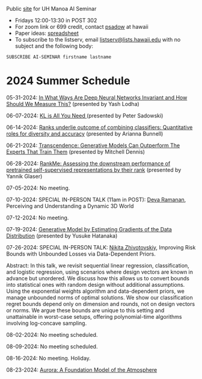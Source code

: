 Public [site](https://github.com/hawaii-ai/ai-seminar) for UH Manoa AI Seminar
- Fridays 12:00-13:30 in POST 302
- For zoom link or 699 credit, contact [psadow](https://peterjsadowski.github.io/) at hawaii
- Paper ideas: [spreadsheet](https://docs.google.com/spreadsheets/d/1ah-JpoPwa59x--LdwsAmpWh5Tv3OvqMhBrs60mSTjKo/edit?usp=sharing)
- To subscribe to the listserv, email listserv@lists.hawaii.edu with no subject and the following body:
  
`SUBSCRIBE AI-SEMINAR firstname lastname`

# 2024 Summer Schedule

05-31-2024: [In What Ways Are Deep Neural Networks Invariant and How Should We Measure This?](https://arxiv.org/abs/2210.03773) (presented by Yash Lodha)

06-07-2024: [KL is All You Need
](https://blog.alexalemi.com/kl-is-all-you-need.html) (presented by Peter Sadowski)

06-14-2024: [Ranks underlie outcome of combining classifiers: Quantitative roles for diversity and accuracy](https://www.sciencedirect.com/science/article/pii/S2666389921002890) (presented by Arianna Bunnell)

06-21-2024: [Transcendence: Generative Models Can Outperform The Experts That Train Them](https://arxiv.org/abs/2406.11741) (presented by Mitchell Dennis)

06-28-2024: [RankMe: Assessing the downstream performance of pretrained self-supervised representations by their rank](https://arxiv.org/abs/2210.02885) (presented by Yannik Glaser)

07-05-2024: No meeting.

07-10-2024: SPECIAL IN-PERSON TALK (11am in POST): [Deva Ramanan](https://www.cs.cmu.edu/~deva/), Perceiving and Understanding a Dynamic 3D World

07-12-2024: No meeting.

07-19-2024: [Generative Model by Estimating Gradients of the Data Distribution](https://arxiv.org/abs/1907.05600) (presented by Yusuke Hatanaka)

07-26-2024: SPECIAL IN-PERSON TALK: [Nikita Zhivotovskiy](https://sites.google.com/view/nikitazhivotovskiy/), Improving Risk Bounds with Unbounded Losses via Data-Dependent Priors. 

Abstract: In this talk, we revisit sequential linear regression, classification, and logistic regression, using scenarios where design vectors are known in advance but unordered. We discuss how this allows us to convert bounds into statistical ones with random design without additional assumptions. Using the exponential weights algorithm and data-dependent priors, we manage unbounded norms of optimal solutions. We show our classification regret bounds depend only on dimension and rounds, not on design vectors or norms. We argue these bounds are unique to this setting and unattainable in worst-case setups, offering polynomial-time algorithms involving log-concave sampling.

08-02-2024: No meeting scheduled.

08-09-2024: No meeting scheduled.

08-16-2024: No meeting. Holiday.

08-23-2024: [Aurora: A Foundation Model of the Atmosphere](https://arxiv.org/abs/2405.13063)

